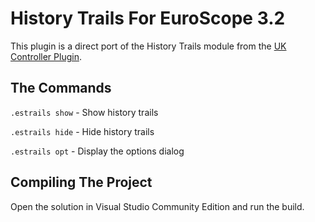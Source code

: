 # History Trails For EuroScope 3.2

This plugin is a direct port of the History Trails module from the [UK Controller Plugin](https://github.com/VATSIM-UK/uk-controller-plugin).

## The Commands

`.estrails show` - Show history trails

`.estrails hide` - Hide history trails

`.estrails opt` - Display the options dialog

## Compiling The Project

Open the solution in Visual Studio Community Edition and run the build.
